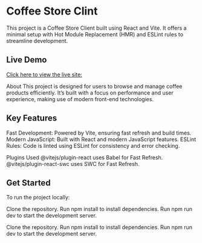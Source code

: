 # Coffee Store Clint

This project is a Coffee Store Client built using React and Vite. It offers a minimal setup with Hot Module Replacement (HMR) and ESLint rules to streamline development.

## Live Demo
[Click here to view the live site: ](https://coffee-store-client-75b66.web.app/)

About
This project is designed for users to browse and manage coffee products efficiently. It’s built with a focus on performance and user experience, making use of modern front-end technologies.

## Key Features
Fast Development: Powered by Vite, ensuring fast refresh and build times.
Modern JavaScript: Built with React and modern JavaScript features.
ESLint Rules: Code is linted using ESLint for consistency and error checking.

Plugins Used
@vitejs/plugin-react uses Babel for Fast Refresh.
@vitejs/plugin-react-swc uses SWC for Fast Refresh.

## Get Started
To run the project locally:

Clone the repository.
Run npm install to install dependencies.
Run npm run dev to start the development server.

Clone the repository.
Run npm install to install dependencies.
Run npm run dev to start the development server.
